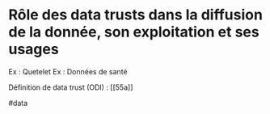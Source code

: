 # Rôle des data trusts dans la diffusion de la donnée, son exploitation et ses usages

Ex : Quetelet
Ex : Données de santé

Définition de data trust (ODI) : [[55a]]

#data 